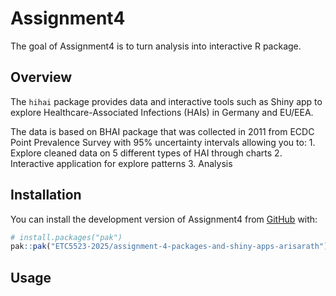 
# Assignment4

<!-- badges: start -->

<!-- badges: end -->

The goal of Assignment4 is to turn analysis into interactive R package.

## Overview

The `hihai` package provides data and interactive tools such as Shiny
app to explore Healthcare-Associated Infections (HAIs) in Germany and
EU/EEA.

The data is based on BHAI package that was collected in 2011 from ECDC
Point Prevalence Survey with 95% uncertainty intervals allowing you
to: 1. Explore cleaned data on 5 different types of HAI through charts
2. Interactive application for explore patterns 3. Analysis

## Installation

You can install the development version of Assignment4 from
[GitHub](https://github.com/) with:

``` r
# install.packages("pak")
pak::pak("ETC5523-2025/assignment-4-packages-and-shiny-apps-arisarath")
```

## Usage
